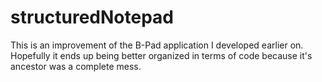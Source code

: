 # structuredNotepad
This is an improvement of the B-Pad application I developed earlier on. Hopefully it ends up being better organized in terms of code because it's ancestor was a complete mess.
